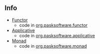 ## Info

* [Functor](https://medium.com/@PaskSoftware/what-is-a-functor-db49acd2858d)
    * code in [org.pasksoftware.functor](./src/org/pasksoftware/functor)
* [Applicative](https://medium.com/@PaskSoftware/what-is-an-applicative-3e1a6fbbe2c3)
    * code in [org.pasksoftware.applicative](./src/org/pasksoftware/applicative)
* [Monad](https://dzone.com/articles/what-is-a-monad-basic-theory-for-a-java-developer)
    * code in [org.pasksoftware.monad](./src/org/pasksoftware/monad)
